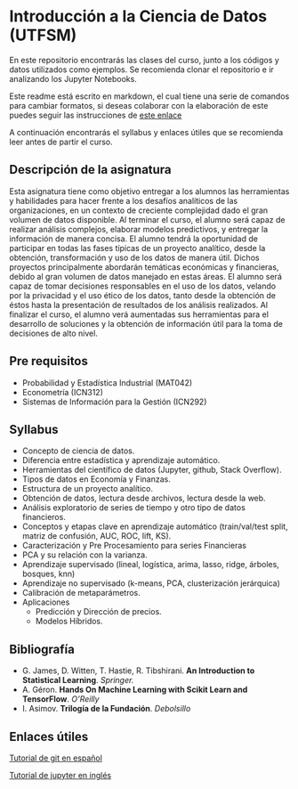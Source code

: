 # Introducción a la Ciencia de Datos (UTFSM)
En este repositorio encontrarás las clases del curso, junto a los códigos y datos utilizados como ejemplos.
Se recomienda clonar el repositorio e ir analizando los Jupyter Notebooks.

Este readme está escrito en markdown, el cual tiene una serie de comandos para cambiar formatos, si deseas colaborar con la elaboración de este puedes seguir las instrucciones de [este enlace](https://github.com/adam-p/markdown-here/wiki/Markdown-Cheatsheet "Markdown Cheatsheet")

A continuación encontrarás el syllabus y enlaces útiles que se recomienda leer antes de partir el curso. 

## Descripción de la asignatura
Esta asignatura tiene como objetivo entregar a los alumnos las herramientas y habilidades para hacer frente a los desafíos analíticos de las organizaciones, en un contexto de creciente complejidad dado el gran volumen de datos disponible.
Al terminar el curso, el alumno será capaz de realizar análisis complejos, elaborar modelos predictivos, y entregar la información de manera concisa.
El alumno tendrá la oportunidad de participar en todas las fases típicas de un proyecto analítico, desde la obtención, transformación y uso de los datos de manera útil. Dichos proyectos principalmente abordarán temáticas económicas y financieras, debido al gran volumen de datos manejado en estas áreas.
El alumno será capaz de tomar decisiones responsables en el uso de los datos, velando por la privacidad y el uso ético de los datos, tanto desde la obtención de éstos hasta la presentación de resultados de los análisis realizados.
Al finalizar el curso, el alumno verá aumentadas sus herramientas para el desarrollo de soluciones y la obtención de información útil para la toma de decisiones de alto nivel. 

## Pre requisitos
+ Probabilidad y Estadística Industrial (MAT042)
+ Econometría (ICN312)
+ Sistemas de Información para la Gestión (ICN292)

## Syllabus
+ Concepto de ciencia de datos. 
+ Diferencia entre estadística y aprendizaje automático. 
+ Herramientas del científico de datos (Jupyter, github, Stack Overflow).
+ Tipos de datos en Economía y Finanzas.
+ Estructura de un proyecto analítico.
+ Obtención de datos, lectura desde archivos, lectura desde la web.
+ Análisis exploratorio de series de tiempo y otro tipo de datos financieros.
+ Conceptos y etapas clave en aprendizaje automático (train/val/test split, matriz de confusión, AUC, ROC, lift, KS).
+ Caracterización y Pre Procesamiento para series Financieras
+ PCA y su relación con la varianza.
+ Aprendizaje supervisado (lineal, logística, arima, lasso, ridge, árboles, bosques, knn)
+ Aprendizaje no supervisado (k-means, PCA, clusterización jerárquica)
+ Calibración de metaparámetros.
+ Aplicaciones
    * Predicción y Dirección de precios.
    * Modelos Híbridos.


## Bibliografía
+ G. James, D. Witten, T. Hastie, R. Tibshirani. **An Introduction to Statistical Learning**. *Springer.*
+ A. Géron. **Hands On Machine Learning with Scikit Learn and TensorFlow**. *O’Reilly*
+ I. Asimov. **Trilogía de la Fundación**. *Debolsillo*


## Enlaces útiles
[Tutorial de git en español](https://git-scm.com/book/es/v1/Empezando "Tutorial de git en español") 

[Tutorial de jupyter en inglés](https://jupyter.org/install "Tutorial de jupyter") 
